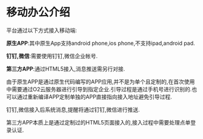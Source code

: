 # 移动办公介绍

平台通过以下方式接入移动端:

**原生APP**:其中原生App支持android phone,ios phone,不支持ipad,android pad.

**钉钉,微信**:需要使用钉钉,微信企业帐号.

**第三方APP**:通过HTML5接入,消息推送需另行对接.

由于原生APP是通过原生代码编写的APP应用,并不是为单个且定制的,在首次使用中需要通过O2云服务器进行引导到指定企业.引导过程是通过手机号进行识别的.也可以通过重新编译APP定制单独的APP直接指向接入地址避免引导过程.

钉钉,微信接入后系统消息,提醒将通过钉钉,微信进行推送.

第三方APP本质上是通过定制过的HTML5页面接入的,接入过程中需要处理点单登录认证.

